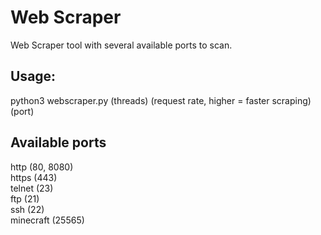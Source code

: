 # Web Scraper
Web Scraper tool with several available ports to scan.


<h2>Usage:</h2>
python3 webscraper.py (threads) (request rate, higher = faster scraping) (port)

<h2>Available ports</h2>
http (80, 8080)<br>
https (443)<br>
telnet (23)<br>
ftp (21)<br>
ssh (22)<br>
minecraft (25565)<br>
